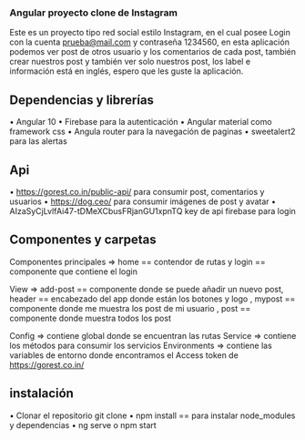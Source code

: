 ### Angular proyecto clone de Instagram 
Este es un proyecto tipo red social estilo Instagram, en el cual posee Login con la cuenta prueba@mail.com  y contraseña 1234560, en esta aplicación podemos ver post de otros usuario y los comentarios de cada post, también crear nuestros post y también ver solo nuestros post,  los label e información está en inglés,  espero que les guste la aplicación.  

## Dependencias y librerías
•	Angular 10
•	Firebase para la autenticación
•	Angular material como framework css
•	Angula router para la navegación de paginas
•	sweetalert2 para las alertas

## Api
•	https://gorest.co.in/public-api/  para  consumir post, comentarios y usuarios 
•	https://dog.ceo/  para consumir imágenes de post y avatar
•	AIzaSyCjLvlfAi47-tDMeXCbusFRjanGU1xpnTQ key de api firebase para login

## Componentes y carpetas
     
Componentes principales => home == contendor de rutas  y  login == componente que contiene el login

View => add-post == componente donde se puede añadir un nuevo post, 
 header == encabezado del app donde están los botones y logo ,
 mypost == componente donde me muestra los post de mi usuario , 
 post == componente donde muestra todos los post 

Config => contiene global donde se encuentran las rutas 
Service => contiene los métodos para consumir los servicios
Environments => contiene las variables de entorno donde encontramos el Access token de https://gorest.co.in/

## instalación

•	Clonar el repositorio git clone 
•	npm install  == para instalar node_modules y dependencias 
•	ng serve  o  npm start




